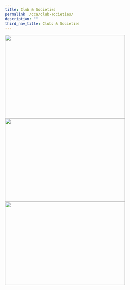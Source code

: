 ```yaml
---
title: Club & Societies
permalink: /cca/club-societies/
description: ""
third_nav_title: Clubs & Societies
---
```

<p><a href="https://staging.d33coz43hxnqna.amplifyapp.com/cca/club-societies/infocomm-club/">
<img src="/images/CCA/ICT.png" style="width:390px;height:270px;margin-right:20px;" align = "left">
</a></p>

<p><a href="https://staging.d33coz43hxnqna.amplifyapp.com/cca/club-societies/makers-club/">
<img src="/images/CCA/Design.png" style="width:390px;height:270px;margin-right:20px;" align = "left">
</a></p>

<br><br><br><br><br><br><br><br>

<p><a href="https://staging.d33coz43hxnqna.amplifyapp.com/cca/club-societies/thinkers-club/">
<img src="/images/CCA/Strategy%20Games.png" style="width:390px;height:270px;margin-right:20px;" align = "left">
</a></p>



